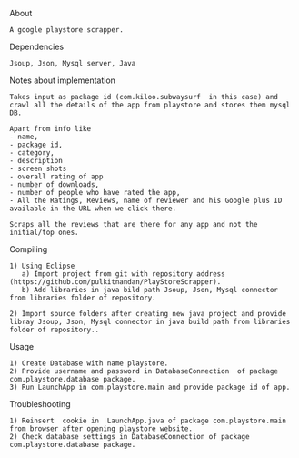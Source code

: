 About

    A google playstore scrapper.

Dependencies

    Jsoup, Json, Mysql server, Java

Notes about implementation

    Takes input as package id (com.kiloo.subwaysurf  in this case) and crawl all the details of the app from playstore and stores them mysql  DB. 

    Apart from info like 
    - name, 
    - package id, 
    - category, 
    - description
    - screen shots 
    - overall rating of app
    - number of downloads, 
    - number of people who have rated the app, 
    - All the Ratings, Reviews, name of reviewer and his Google plus ID available in the URL when we click there. 

    Scraps all the reviews that are there for any app and not the initial/top ones.

Compiling

    1) Using Eclipse
	   a) Import project from git with repository address (https://github.com/pulkitnandan/PlayStoreScrapper).
       b) Add libraries in java bild path Jsoup, Json, Mysql connector from libraries folder of repository.

    2) Import source folders after creating new java project and provide libray Jsoup, Json, Mysql connector in java build path from libraries              folder of repository..	

Usage

    1) Create Database with name playstore.
	2) Provide username and password in DatabaseConnection  of package  com.playstore.database package.
	3) Run LaunchApp in com.playstore.main and provide package id of app.
	
Troubleshooting
    
    1) Reinsert  cookie in  LaunchApp.java of package com.playstore.main  from browser after opening playstore website.
    2) Check database settings in DatabaseConnection of package  com.playstore.database package.
